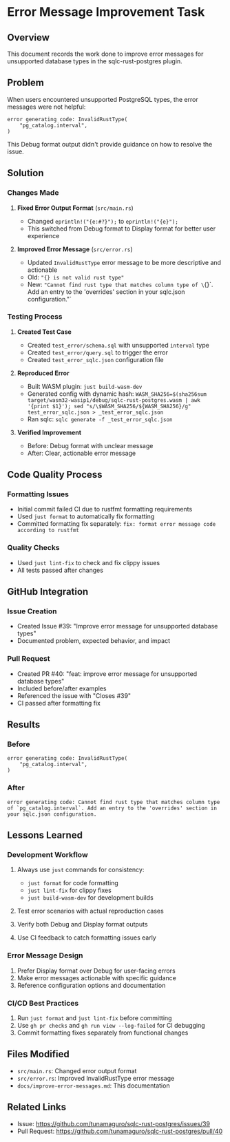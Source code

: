 # Error Message Improvement Task

## Overview

This document records the work done to improve error messages for unsupported database types in the sqlc-rust-postgres plugin.

## Problem

When users encountered unsupported PostgreSQL types, the error messages were not helpful:

```
error generating code: InvalidRustType(
    "pg_catalog.interval",
)
```

This Debug format output didn't provide guidance on how to resolve the issue.

## Solution

### Changes Made

1. **Fixed Error Output Format** (`src/main.rs`)
   - Changed `eprintln!("{e:#?}");` to `eprintln!("{e}");` 
   - This switched from Debug format to Display format for better user experience

2. **Improved Error Message** (`src/error.rs`)
   - Updated `InvalidRustType` error message to be more descriptive and actionable
   - Old: `"{} is not valid rust type"`
   - New: `"Cannot find rust type that matches column type of \`{}\`. Add an entry to the 'overrides' section in your sqlc.json configuration."`

### Testing Process

1. **Created Test Case**
   - Created `test_error/schema.sql` with unsupported `interval` type
   - Created `test_error/query.sql` to trigger the error
   - Created `test_error_sqlc.json` configuration file

2. **Reproduced Error**
   - Built WASM plugin: `just build-wasm-dev`
   - Generated config with dynamic hash: `WASM_SHA256=$(sha256sum target/wasm32-wasip1/debug/sqlc-rust-postgres.wasm | awk '{print $1}'); sed "s/\$WASM_SHA256/${WASM_SHA256}/g" test_error_sqlc.json > _test_error_sqlc.json`
   - Ran sqlc: `sqlc generate -f _test_error_sqlc.json`

3. **Verified Improvement**
   - Before: Debug format with unclear message
   - After: Clear, actionable error message

## Code Quality Process

### Formatting Issues
- Initial commit failed CI due to rustfmt formatting requirements
- Used `just format` to automatically fix formatting
- Committed formatting fix separately: `fix: format error message code according to rustfmt`

### Quality Checks
- Used `just lint-fix` to check and fix clippy issues
- All tests passed after changes

## GitHub Integration

### Issue Creation
- Created Issue #39: "Improve error message for unsupported database types"
- Documented problem, expected behavior, and impact

### Pull Request
- Created PR #40: "feat: improve error message for unsupported database types"
- Included before/after examples
- Referenced the issue with "Closes #39"
- CI passed after formatting fix

## Results

### Before
```
error generating code: InvalidRustType(
    "pg_catalog.interval",
)
```

### After
```
error generating code: Cannot find rust type that matches column type of `pg_catalog.interval`. Add an entry to the 'overrides' section in your sqlc.json configuration.
```

## Lessons Learned

### Development Workflow
1. Always use `just` commands for consistency:
   - `just format` for code formatting
   - `just lint-fix` for clippy fixes
   - `just build-wasm-dev` for development builds

2. Test error scenarios with actual reproduction cases
3. Verify both Debug and Display format outputs
4. Use CI feedback to catch formatting issues early

### Error Message Design
1. Prefer Display format over Debug for user-facing errors
2. Make error messages actionable with specific guidance
3. Reference configuration options and documentation

### CI/CD Best Practices
1. Run `just format` and `just lint-fix` before committing
2. Use `gh pr checks` and `gh run view --log-failed` for CI debugging
3. Commit formatting fixes separately from functional changes

## Files Modified

- `src/main.rs`: Changed error output format
- `src/error.rs`: Improved InvalidRustType error message
- `docs/improve-error-messages.md`: This documentation

## Related Links

- Issue: https://github.com/tunamaguro/sqlc-rust-postgres/issues/39
- Pull Request: https://github.com/tunamaguro/sqlc-rust-postgres/pull/40
